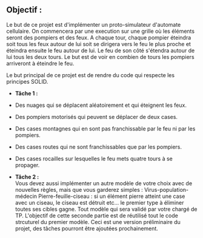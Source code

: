 
## Objectif :
Le but de ce projet est d'implémenter un proto-simulateur d'automate cellulaire. On commencera par une
execution sur une grille où les éléments seront des pompiers et des feux. A chaque tour, chaque pompier
éteindra soit tous les feux autour de lui soit se dirigera vers le feu le plus proche et éteindra ensuite le feu autour de lui. Le feu de son côté s'étendra autour de lui tous les deux tours. Le but est de voir en combien de tours les pompiers arriveront à éteindre le feu.

Le but principal de ce projet est de rendre du code qui respecte les principes SOLID.

- <strong>Tâche 1 : </strong><br> 

- Des nuages qui se déplacent aléatoirement et qui éteignent les feux.
- Des pompiers motorisés qui peuvent se déplacer de deux cases.
- Des cases montagnes qui en sont pas franchissable par le feu ni par les pompiers.
- Des cases routes qui ne sont franchissables que par les pompiers.
- Des cases rocailles sur lesquelles le feu mets quatre tours à se propager.
  
- <strong>Tâche 2 : </strong><br>
Vous devez aussi implémenter un autre modèle de votre choix avec de nouvelles règles, mais que vous
garderez simples :
Virus-population-médecin
Pierre-feuille-ciseau : si un élément pierre atteint une case avec un ciseau, le ciseau est détruit etc... le
premier type à éliminer toutes ses cibles gagne.
Tout modèle qui sera validé par votre chargé de TP.
L'objectif de cette seconde partie est de réutilisé tout le code strcuturel du premier modèle.
Ceci est une version préliminaire du projet, des tâches pourront être ajoutées prochainement.

